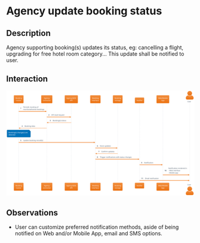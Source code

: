 # Agency update booking status

## Description

Agency supporting booking(s) updates its status, eg: cancelling a flight, upgrading for free hotel room category... This update shall be notified to user.

## Interaction

![](agency_updates_booking_status.svg)

## Observations

- User can customize preferred notification methods, aside of being notified on Web and/or Mobile App, email and SMS options.
